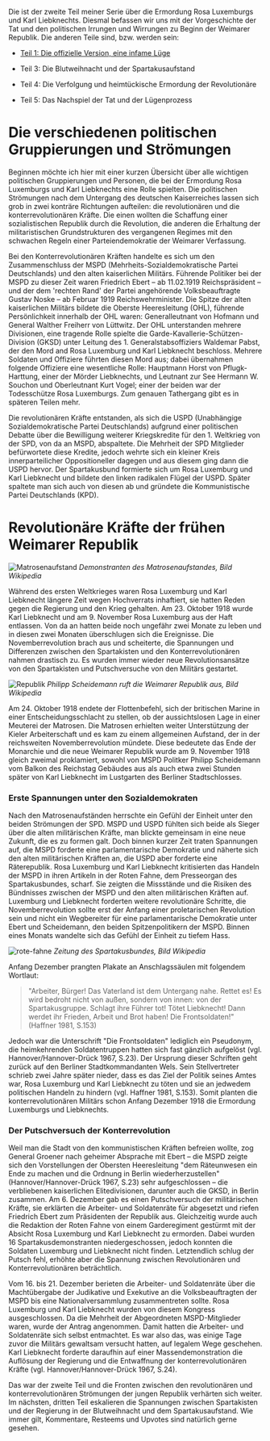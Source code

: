 Die ist der zweite Teil meiner Serie über die Ermordung Rosa Luxemburgs und Karl Liebknechts. Diesmal befassen wir uns mit der Vorgeschichte der Tat und den politischen Irrungen und Wirrungen zu Beginn der Weimarer Republik. Die anderen Teile sind, bzw. werden sein:

* [Teil 1: Die offizielle Version, eine infame Lüge](https://steemit.com/deutsch/@smcaterpillar/die-ermordung-rosa-luxemburgs-und-karl-liebknechts-teil-1-die-offizielle-version-eine-infame-luege)

* Teil 3: Die Blutweihnacht und der Spartakusaufstand

* Teil 4: Die Verfolgung und heimtückische Ermordung der Revolutionäre

* Teil 5: Das Nachspiel der Tat und der Lügenprozess


# Die verschiedenen politischen Gruppierungen und Strömungen

Beginnen möchte ich hier mit einer kurzen Übersicht über alle wichtigen politischen Gruppierungen und Personen, die bei der Ermordung Rosa Luxemburgs und Karl Liebknechts eine Rolle spielten. Die politischen Strömungen nach dem Untergang des deutschen Kaiserreiches lassen sich grob in zwei konträre Richtungen aufteilen: die revolutionären und die konterrevolutionären Kräfte. Die einen wollten die Schaffung einer sozialistischen Republik durch die Revolution, die anderen die Erhaltung der militaristischen Grundstrukturen des vergangenen Regimes mit den schwachen Regeln einer Parteiendemokratie der Weimarer Verfassung.

Bei den Konterrevolutionären Kräften handelte es sich um den Zusammenschluss der MSPD (Mehrheits-Sozialdemokratische Partei Deutschlands) und den alten kaiserlichen Militärs. Führende Politiker bei der MSPD zu dieser Zeit waren Friedrich Ebert – ab 11.02.1919 Reichspräsident – und der dem 'rechten Rand' der Partei angehörende Volksbeauftragte Gustav Noske – ab Februar 1919 Reichswehrminister. Die Spitze der alten kaiserlichen Militärs bildete die Oberste Heeresleitung (OHL), führende Persönlichkeit innerhalb der OHL waren: Generalleutnant von Hofmann und General Walther Freiherr von Lüttwitz. Der OHL unterstanden mehrere Divisionen, eine tragende Rolle spielte die Garde-Kavallerie-Schützen-Division (GKSD) unter Leitung des 1. Generalstabsoffiziers Waldemar Pabst, der den Mord and Rosa Luxemburg und Karl Liebknecht beschloss. Mehrere Soldaten und Offiziere führten diesen Mord aus; dabei übernahmen folgende Offiziere eine wesentliche Rolle: Hauptmann Horst von Pflugk-Harttung, einer der Mörder Liebknechts, und Leutnant zur See Hermann W. Souchon und Oberleutnant Kurt Vogel; einer der beiden war der Todesschütze Rosa Luxemburgs. Zum genauen Tathergang gibt es in späteren Teilen mehr.

Die revolutionären Kräfte entstanden, als sich die USPD (Unabhängige Sozialdemokratische Partei Deutschlands) aufgrund einer politischen Debatte über die Bewilligung weiterer Kriegskredite für den 1. Weltkrieg von der SPD, von da an MSPD, abspaltete. Die Mehrheit der SPD Mitglieder befürwortete diese Kredite, jedoch wehrte sich ein kleiner Kreis innerparteilicher Oppositioneller dagegen und aus diesem ging dann die USPD hervor. Der Spartakusbund formierte sich um Rosa Luxemburg und Karl Liebknecht und bildete den linken radikalen Flügel der USPD. Später spaltete man sich auch von diesen ab und gründete die Kommunistische Partei Deutschlands (KPD).

# Revolutionäre Kräfte der frühen Weimarer Republik

![Matrosenaufstand](https://raw.githubusercontent.com/SmokinCaterpillar/blog/master/2017_01_19_rosa_luxemburg/matrosenaufstand.jpg) *Demonstranten des Matrosenaufstandes, Bild Wikipedia*

Während des ersten Weltkrieges waren Rosa Luxemburg und Karl Liebknecht längere Zeit wegen Hochverrats inhaftiert, sie hatten Reden gegen die Regierung und den Krieg gehalten. Am 23. Oktober 1918 wurde Karl Liebknecht und am 9. November Rosa Luxemburg aus der Haft entlassen. Von da an hatten beide noch ungefähr zwei Monate zu leben und in diesen zwei Monaten überschlugen sich die Ereignisse. Die Novemberrevolution brach aus und scheiterte, die Spannungen und Differenzen zwischen den Spartakisten und den Konterrevolutionären nahmen drastisch zu. Es wurden immer wieder neue Revolutionsansätze von den Spartakisten und Putschversuche von den Militärs gestartet.

![Republik](https://raw.githubusercontent.com/SmokinCaterpillar/blog/master/2017_01_19_rosa_luxemburg/proklamation.jpg) *Philipp Scheidemann ruft die Weimarer Republik aus, Bild Wikipedia*

Am 24. Oktober 1918 endete der Flottenbefehl, sich der britischen Marine in einer Entscheidungsschlacht zu stellen, ob der aussichtslosen Lage in einer Meuterei der Matrosen. Die Matrosen erhielten weiter Unterstützung der Kieler Arbeiterschaft und es kam zu einem allgemeinen Aufstand, der in der reichsweiten Novemberrevolution mündete. Diese bedeutete das Ende der Monarchie und die neue Weimarer Republik wurde am 9. November 1918 gleich zweimal proklamiert, sowohl von MSPD Politker Philipp Scheidemann vom Balkon des Reichstag Gebäudes aus als auch etwa zwei Stunden später von Karl Liebknecht im Lustgarten des Berliner Stadtschlosses.

### Erste Spannungen unter den Sozialdemokraten

Nach den Matrosenaufständen herrschte ein Gefühl der Einheit unter den beiden Strömungen der SPD. MSPD und USPD fühlten sich beide als Sieger über die alten militärischen Kräfte, man blickte gemeinsam in eine neue Zukunft, die es zu formen galt. Doch binnen kurzer Zeit traten Spannungen auf, die MSPD forderte eine parlamentarische Demokratie und näherte sich den alten militärischen Kräften an, die USPD aber forderte eine Räterepublik. Rosa Luxemburg und Karl Liebknecht kritisierten das Handeln der MSPD in ihren Artikeln in der Roten Fahne, dem Presseorgan des Spartakusbundes, scharf. Sie zeigten die Missstände und die Risiken des Bündnisses zwischen der MSPD und den alten militärischen Kräften auf. Luxemburg und Liebknecht forderten weitere revolutionäre Schritte, die Novemberrevolution sollte erst der Anfang einer proletarischen Revolution sein und nicht ein Wegbereiter für eine parlamentarische Demokratie unter Ebert und Scheidemann, den beiden Spitzenpolitikern der MSPD. Binnen eines Monats wandelte sich das Gefühl der Einheit zu tiefem Hass.

![rote-fahne](https://raw.githubusercontent.com/SmokinCaterpillar/blog/master/2017_01_19_rosa_luxemburg/rote-fahne.jpg) *Zeitung des Spartakusbundes, Bild Wikipedia*

Anfang Dezember prangten Plakate an Anschlagssäulen mit folgendem Wortlaut:

> "Arbeiter, Bürger! Das Vaterland ist dem Untergang nahe. Rettet es! Es wird bedroht nicht von außen, sondern von innen: von der Spartakusgruppe. Schlagt ihre Führer tot! Tötet Liebknecht! Dann werdet ihr Frieden, Arbeit und Brot  haben! Die Frontsoldaten!" (Haffner 1981, S.153)

Jedoch war die Unterschrift "Die Frontsoldaten" lediglich ein Pseudonym, die heimkehrenden Soldatentruppen hatten sich fast gänzlich aufgelöst (vgl. Hannover/Hannover-Drück 1967, S.23). Der Ursprung dieser Schriften geht zurück auf den Berliner Stadtkommandanten Wels. Sein Stellvertreter schrieb zwei Jahre später nieder, dass es das Ziel der Politik seines Amtes war, Rosa Luxemburg und Karl Liebknecht zu töten und sie an jedwedem politischen Handeln zu hindern (vgl. Haffner 1981, S.153). Somit planten die konterrevolutionären Militärs schon Anfang Dezember 1918 die Ermordung Luxemburgs und Liebknechts.

### Der Putschversuch der Konterrevolution

Weil man die Stadt von den kommunistischen Kräften befreien wollte, zog General Groener nach geheimer Absprache mit Ebert – die MSPD zeigte sich den Vorstellungen der Obersten Heeresleitung "dem Räteunwesen ein Ende zu machen und die Ordnung in Berlin wiederherzustellen" (Hannover/Hannover-Drück 1967, S.23) sehr aufgeschlossen – die verbliebenen kaiserlichen Elitedivisionen, darunter auch die GKSD, in Berlin zusammen. Am 6. Dezember gab es einen Putschversuch der militärischen Kräfte, sie erklärten die Arbeiter- und Soldatenräte für abgesetzt und riefen Friedrich Ebert zum Präsidenten der Republik aus. Gleichzeitig wurde auch die Redaktion der Roten Fahne von einem Garderegiment gestürmt mit der Absicht Rosa Luxemburg und Karl Liebknecht zu ermorden. Dabei wurden 16 Spartakusdemonstranten niedergeschossen, jedoch konnten die Soldaten Luxemburg und Liebknecht nicht finden. Letztendlich schlug der Putsch fehl, erhöhte aber die Spannung zwischen Revolutionären und Konterrevolutionären beträchtlich.

Vom 16. bis 21. Dezember berieten die Arbeiter- und Soldatenräte über die Machtübergabe der Judikative und Exekutive an die Volksbeauftragten der MSPD bis eine Nationalversammlung zusammentreten sollte. Rosa Luxemburg und Karl Liebknecht wurden von diesem Kongress ausgeschlossen. Da die Mehrheit der Abgeordneten MSPD-Mitglieder waren, wurde der Antrag angenommen. Damit hatten die Arbeiter- und Soldatenräte sich selbst entmachtet. Es war also das, was einige Tage zuvor die Militärs gewaltsam versucht hatten, auf legalem Wege geschehen. Karl Liebknecht forderte daraufhin auf einer Massendemonstration die Auflösung der Regierung und die Entwaffnung der konterrevolutionären Kräfte (vgl. Hannover/Hannover-Drück 1967, S.24).

Das war der zweite Teil und die Fronten zwischen den revolutionären und konterrevolutionären Strömungen der jungen Republik verhärten sich weiter. Im nächsten, dritten Teil eskalieren die Spannungen zwischen Spartakisten und der Regierung in der Blutweihnacht und dem Spartakusaufstand. Wie immer gilt, Kommentare, Resteems und Upvotes sind natürlich gerne gesehen.